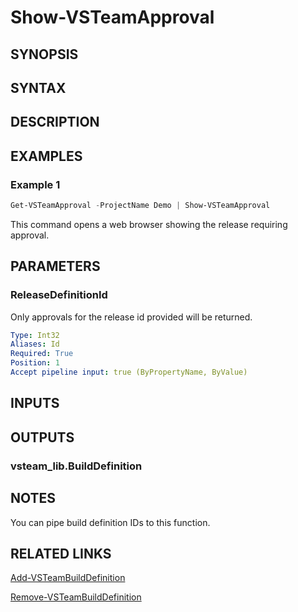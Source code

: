 <!-- #include "./common/header.md" -->

# Show-VSTeamApproval

## SYNOPSIS

<!-- #include "./synopsis/Show-VSTeamApproval.md" -->

## SYNTAX

## DESCRIPTION

<!-- #include "./synopsis/Show-VSTeamApproval.md" -->

## EXAMPLES

### Example 1

```powershell
Get-VSTeamApproval -ProjectName Demo | Show-VSTeamApproval
```

This command opens a web browser showing the release requiring approval.

## PARAMETERS

### ReleaseDefinitionId

Only approvals for the release id provided will be returned.

```yaml
Type: Int32
Aliases: Id
Required: True
Position: 1
Accept pipeline input: true (ByPropertyName, ByValue)
```

<!-- #include "./params/projectName.md" -->

## INPUTS

## OUTPUTS

### vsteam_lib.BuildDefinition

## NOTES

You can pipe build definition IDs to this function.

<!-- #include "./common/prerequisites.md" -->

## RELATED LINKS



[Add-VSTeamBuildDefinition](Add-VSTeamBuildDefinition.md)

[Remove-VSTeamBuildDefinition](Remove-VSTeamBuildDefinition.md)
